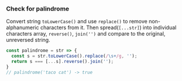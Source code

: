 ### Check for palindrome

Convert string `toLowerCase()` and use `replace()` to remove non-alphanumeric characters from it.
Then spread(`[...str]`) into individual characters array, `reverse()`, `join('')` and compare to the original, unreversed string.

```js
const palindrome = str => {
  const s = str.toLowerCase().replace(/\s+/g, '');
  return s === [...s].reverse().join('');
}
// palindrome('taco cat') -> true
 ```
